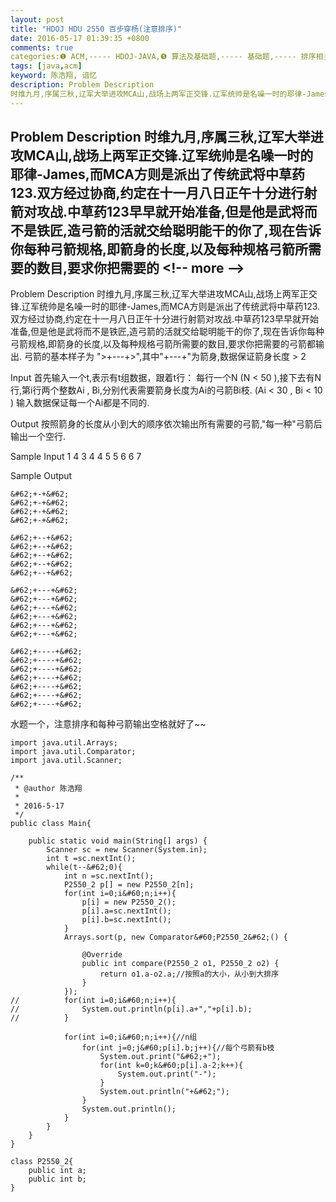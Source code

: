 ```yaml
---
layout: post
title: "HDOJ HDU 2550 百步穿杨(注意排序)"
date: 2016-05-17 01:39:35 +0800
comments: true
categories:❶ ACM,----- HDOJ-JAVA,❺ 算法及基础题,----- 基础题,----- 排序相关
tags: [java,acm]
keyword: 陈浩翔, 谙忆
description: Problem Description 
时维九月,序属三秋,辽军大举进攻MCA山,战场上两军正交锋.辽军统帅是名噪一时的耶律-James,而MCA方则是派出了传统武将中草药123.双方经过协商,约定在十一月八日正午十分进行射箭对攻战.中草药123早早就开始准备,但是他是武将而不是铁匠,造弓箭的活就交给聪明能干的你了,现在告诉你每种弓箭规格,即箭身的长度,以及每种规格弓箭所需要的数目,要求你把需要的 
---
```



Problem Description 
时维九月,序属三秋,辽军大举进攻MCA山,战场上两军正交锋.辽军统帅是名噪一时的耶律-James,而MCA方则是派出了传统武将中草药123.双方经过协商,约定在十一月八日正午十分进行射箭对攻战.中草药123早早就开始准备,但是他是武将而不是铁匠,造弓箭的活就交给聪明能干的你了,现在告诉你每种弓箭规格,即箭身的长度,以及每种规格弓箭所需要的数目,要求你把需要的
&#60;!-- more --&#62;
----------

Problem Description
时维九月,序属三秋,辽军大举进攻MCA山,战场上两军正交锋.辽军统帅是名噪一时的耶律-James,而MCA方则是派出了传统武将中草药123.双方经过协商,约定在十一月八日正午十分进行射箭对攻战.中草药123早早就开始准备,但是他是武将而不是铁匠,造弓箭的活就交给聪明能干的你了,现在告诉你每种弓箭规格,即箭身的长度,以及每种规格弓箭所需要的数目,要求你把需要的弓箭都输出.
弓箭的基本样子为 "&#62;+---+&#62;",其中"+---+"为箭身,数据保证箭身长度 &#62; 2
 

Input
首先输入一个t,表示有t组数据，跟着t行：
每行一个N (N &#60; 50 ),接下去有N行,第i行两个整数Ai , Bi,分别代表需要箭身长度为Ai的弓箭Bi枝. (Ai &#60; 30 , Bi &#60; 10 )
输入数据保证每一个Ai都是不同的.

 

Output
按照箭身的长度从小到大的顺序依次输出所有需要的弓箭,"每一种"弓箭后输出一个空行.

 

Sample Input
1
4
3 4
4 5
5 6
6 7
 

Sample Output

```
&#62;+-+&#62;
&#62;+-+&#62;
&#62;+-+&#62;
&#62;+-+&#62;

&#62;+--+&#62;
&#62;+--+&#62;
&#62;+--+&#62;
&#62;+--+&#62;
&#62;+--+&#62;

&#62;+---+&#62;
&#62;+---+&#62;
&#62;+---+&#62;
&#62;+---+&#62;
&#62;+---+&#62;
&#62;+---+&#62;

&#62;+----+&#62;
&#62;+----+&#62;
&#62;+----+&#62;
&#62;+----+&#62;
&#62;+----+&#62;
&#62;+----+&#62;
&#62;+----+&#62;

```


水题一个，注意排序和每种弓箭输出空格就好了~~

```
import java.util.Arrays;
import java.util.Comparator;
import java.util.Scanner;

/**
 * @author 陈浩翔
 *
 * 2016-5-17
 */
public class Main{

	public static void main(String[] args) {
		Scanner sc = new Scanner(System.in);
		int t =sc.nextInt();
		while(t--&#62;0){
			int n =sc.nextInt();
			P2550_2 p[] = new P2550_2[n];
			for(int i=0;i&#60;n;i++){
				p[i] = new P2550_2();
				p[i].a=sc.nextInt();
				p[i].b=sc.nextInt();
			}
			Arrays.sort(p, new Comparator&#60;P2550_2&#62;() {

				@Override
				public int compare(P2550_2 o1, P2550_2 o2) {
					return o1.a-o2.a;//按照a的大小，从小到大排序
				}
			});
//			for(int i=0;i&#60;n;i++){
//				System.out.println(p[i].a+","+p[i].b);
//			}
			
			for(int i=0;i&#60;n;i++){//n组
				for(int j=0;j&#60;p[i].b;j++){//每个弓箭有b枝
					System.out.print("&#62;+");
					for(int k=0;k&#60;p[i].a-2;k++){
						System.out.print("-");
					}
					System.out.println("+&#62;");
				}
				System.out.println();
			}
		}
	}
}

class P2550_2{
	public int a;
	public int b;
}

```